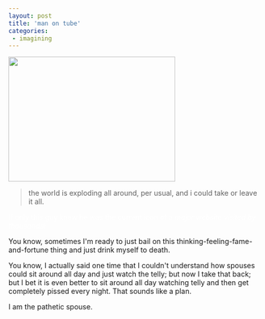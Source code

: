 ```yaml
---
layout: post
title: 'man on tube'
categories:
 - imagining
---
```


<img src="images/june_2003/london/man_on_tube.jpg" width="330" height="248" /><blockquote>the world is exploding all around, per usual, and i could take or leave it all.</blockquote><font color="white">If only this guy knew he was the current icon of a <em>major website visited by thousands!</em></font>

You know, sometimes I'm ready to just bail on this thinking-feeling-fame-and-fortune thing and just drink myself to death.



You know, I actually said one time that I couldn't understand how spouses could sit around all day and just watch the telly; but now I take that back; but I bet it is even better to sit around all day watching telly and then get completely pissed every night. That sounds like a plan.



I am the pathetic spouse.

